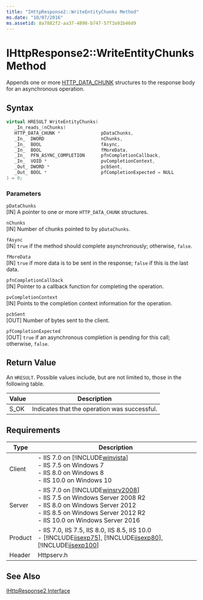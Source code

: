 ```yaml
---
title: "IHttpResponse2::WriteEntityChunks Method"
ms.date: "10/07/2016"
ms.assetid: 8a7882f2-aa37-4890-b747-57f3a91b46d9
---
```

# IHttpResponse2::WriteEntityChunks Method
Appends one or more [HTTP_DATA_CHUNK](https://go.microsoft.com/fwlink/?LinkId=56011) structures to the response body for an asynchronous operation.  
  
## Syntax  
  
```cpp  
virtual HRESULT WriteEntityChunks(  
   _In_reads_(nChunks)  
   HTTP_DATA_CHUNK *               pDataChunks,  
   _In_  DWORD                     nChunks,  
   _In_  BOOL                      fAsync,  
   _In_  BOOL                      fMoreData,  
   _In_  PFN_ASYNC_COMPLETION      pfnCompletionCallback,  
   _In_  VOID *                    pvCompletionContext,  
   _Out_ DWORD *                   pcbSent,  
   _Out_ BOOL *                    pfCompletionExpected = NULL  
) = 0;  
```  
  
### Parameters  
 `pDataChunks`  
 [IN] A pointer to one or more `HTTP_DATA_CHUNK` structures.  
  
 `nChunks`  
 [IN] Number of chunks pointed to by `pDataChunks`.  
  
 `fAsync`  
 [IN] `true` if the method should complete asynchronously; otherwise, `false`.  
  
 `fMoreData`  
 [IN] `true` if more data is to be sent in the response; `false` if this is the last data.  
  
 `pfnCompletionCallback`  
 [IN] Pointer to a callback function for completing the operation.  
  
 `pvCompletionContext`  
 [IN] Points to the completion context information for the operation.  
  
 `pcbSent`  
 [OUT] Number of bytes sent to the client.  
  
 `pfCompletionExpected`  
 [OUT] `true` if an asynchronous completion is pending for this call; otherwise, `false`.  
  
## Return Value  
 An `HRESULT`. Possible values include, but are not limited to, those in the following table.  
  
|Value|Description|  
|-----------|-----------------|  
|S_OK|Indicates that the operation was successful.|  
  
## Requirements  
  
|Type|Description|  
|----------|-----------------|  
|Client|-   IIS 7.0 on [!INCLUDE[winvista](../../wmi-provider/includes/winvista-md.md)]<br />-   IIS 7.5 on Windows 7<br />-   IIS 8.0 on Windows 8<br />-   IIS 10.0 on Windows 10|  
|Server|-   IIS 7.0 on [!INCLUDE[winsrv2008](../../wmi-provider/includes/winsrv2008-md.md)]<br />-   IIS 7.5 on Windows Server 2008 R2<br />-   IIS 8.0 on Windows Server 2012<br />-   IIS 8.5 on Windows Server 2012 R2<br />-   IIS 10.0 on Windows Server 2016|  
|Product|-   IIS 7.0, IIS 7.5, IIS 8.0, IIS 8.5, IIS 10.0<br />-   [!INCLUDE[iisexp75](../../web-development-reference/native-code-api-reference/includes/iisexp75-md.md)], [!INCLUDE[iisexp80](../../web-development-reference/native-code-api-reference/includes/iisexp80-md.md)], [!INCLUDE[iisexp100](../../web-development-reference/native-code-api-reference/includes/iisexp100-md.md)]|  
|Header|Httpserv.h|  
  
## See Also  
 [IHttpResponse2 Interface](../../web-development-reference/native-code-api-reference/ihttpresponse2-interface.md)
